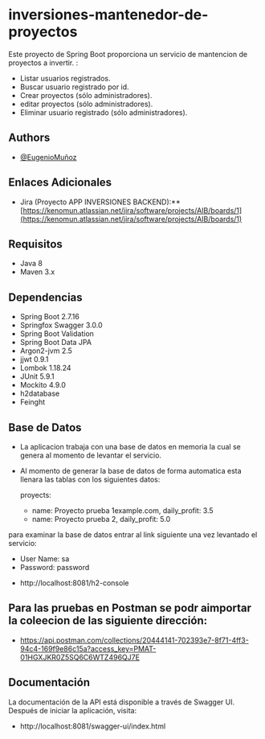 # inversiones-mantenedor-de-proyectos

Este proyecto de Spring Boot proporciona un servicio de mantencion de proyectos a invertir. :

- Listar usuarios registrados.
- Buscar usuario registrado por id.
- Crear proyectos (sólo administradores).
- editar proyectos (sólo administradores).
- Eliminar usuario registrado (sólo administradores).



## Authors

- [@EugenioMuñoz](https://github.com/kenomun/inversiones-acceso)

## Enlaces Adicionales

- Jira (Proyecto APP INVERSIONES BACKEND):** [https://kenomun.atlassian.net/jira/software/projects/AIB/boards/1](https://kenomun.atlassian.net/jira/software/projects/AIB/boards/1)

## Requisitos

- Java 8
- Maven 3.x

## Dependencias

- Spring Boot 2.7.16
- Springfox Swagger 3.0.0
- Spring Boot Validation
- Spring Boot Data JPA
- Argon2-jvm 2.5
- jjwt 0.9.1
- Lombok 1.18.24
- JUnit 5.9.1
- Mockito 4.9.0
- h2database
- Feinght 

## Base de Datos

- La aplicacion trabaja con una base de datos en memoria la cual se genera al momento de levantar el servicio.
- Al momento de generar la base de datos de forma automatica esta llenara las tablas con los siguientes datos:

  proyects:
    * name: Proyecto prueba 1example.com, daily_profit: 3.5
    * name: Proyecto prueba 2, daily_profit: 5.0


para examinar la base de datos entrar al link siguiente una vez levantado el servicio:

* User Name: sa
* Password: password

- http://localhost:8081/h2-console

## Para las pruebas en Postman se podr aimportar la coleecion de las siguiente dirección:

- https://api.postman.com/collections/20444141-702393e7-8f71-4ff3-94c4-169f9e86c15a?access_key=PMAT-01HGXJKR0Z5SQ6C6WTZ496QJ7E

## Documentación

La documentación de la API está disponible a través de Swagger UI. Después de iniciar la aplicación, visita:

- http://localhost:8081/swagger-ui/index.html

